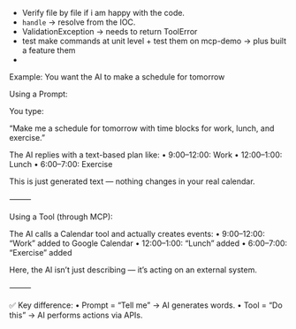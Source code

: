 - Verify file by file if i am happy with the code.
- `handle` -> resolve from the IOC.
- ValidationException -> needs to return ToolError
- test make commands at unit level + test them on mcp-demo -> plus built a feature them
- 

Example: You want the AI to make a schedule for tomorrow

Using a Prompt:

You type:

“Make me a schedule for tomorrow with time blocks for work, lunch, and exercise.”

The AI replies with a text-based plan like:
•	9:00–12:00: Work
•	12:00–1:00: Lunch
•	6:00–7:00: Exercise

This is just generated text — nothing changes in your real calendar.

⸻

Using a Tool (through MCP):

The AI calls a Calendar tool and actually creates events:
•	9:00–12:00: “Work” added to Google Calendar
•	12:00–1:00: “Lunch” added
•	6:00–7:00: “Exercise” added

Here, the AI isn’t just describing — it’s acting on an external system.

⸻

✅ Key difference:
•	Prompt = “Tell me” → AI generates words.
•	Tool = “Do this” → AI performs actions via APIs.
